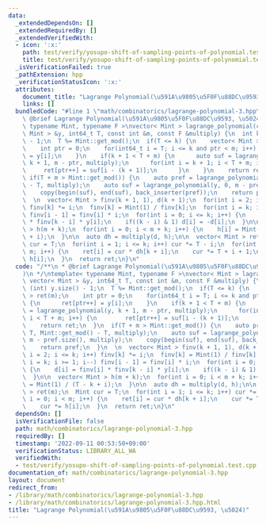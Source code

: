 ```yaml
---
data:
  _extendedDependsOn: []
  _extendedRequiredBy: []
  _extendedVerifiedWith:
  - icon: ':x:'
    path: test/verify/yosupo-shift-of-sampling-points-of-polynomial.test.cpp
    title: test/verify/yosupo-shift-of-sampling-points-of-polynomial.test.cpp
  _isVerificationFailed: true
  _pathExtension: hpp
  _verificationStatusIcon: ':x:'
  attributes:
    document_title: "Lagrange Polynomial(\u591A\u9805\u5F0F\u88DC\u9593, \u5024)"
    links: []
  bundledCode: "#line 1 \"math/combinatorics/lagrange-polynomial-3.hpp\"\n/**\n *\
    \ @brief Lagrange Polynomial(\u591A\u9805\u5F0F\u88DC\u9593, \u5024)\n */\ntemplate<\
    \ typename Mint, typename F >\nvector< Mint > lagrange_polynomial(const vector<\
    \ Mint > &y, int64_t T, const int &m, const F &multiply) {\n  int k = (int) y.size()\
    \ - 1;\n  T %= Mint::get_mod();\n  if(T <= k) {\n    vector< Mint > ret(m);\n\
    \    int ptr = 0;\n    for(int64_t i = T; i <= k and ptr < m; i++) {\n      ret[ptr++]\
    \ = y[i];\n    }\n    if(k + 1 < T + m) {\n      auto suf = lagrange_polynomial(y,\
    \ k + 1, m - ptr, multiply);\n      for(int i = k + 1; i < T + m; i++) {\n   \
    \     ret[ptr++] = suf[i - (k + 1)];\n      }\n    }\n    return ret;\n  }\n \
    \ if(T + m > Mint::get_mod()) {\n    auto pref = lagrange_polynomial(y, T, Mint::get_mod()\
    \ - T, multiply);\n    auto suf = lagrange_polynomial(y, 0, m - pref.size(), multiply);\n\
    \    copy(begin(suf), end(suf), back_inserter(pref));\n    return pref;\n  }\n\
    \  \n  vector< Mint > finv(k + 1, 1), d(k + 1);\n  for(int i = 2; i <= k; i++)\
    \ finv[k] *= i;\n  finv[k] = Mint(1) / finv[k];\n  for(int i = k; i >= 1; i--)\
    \ finv[i - 1] = finv[i] * i;\n  for(int i = 0; i <= k; i++) {\n    d[i] = finv[i]\
    \ * finv[k - i] * y[i];\n    if((k - i) & 1) d[i] = -d[i];\n  }\n\n  vector< Mint\
    \ > h(m + k);\n  for(int i = 0; i < m + k; i++) {\n    h[i] = Mint(1) / (T - k\
    \ + i);\n  }\n\n  auto dh = multiply(d, h);\n\n  vector< Mint > ret(m);\n  Mint\
    \ cur = T;\n  for(int i = 1; i <= k; i++) cur *= T - i;\n  for(int i = 0; i <\
    \ m; i++) {\n    ret[i] = cur * dh[k + i];\n    cur *= T + i + 1;\n    cur *=\
    \ h[i];\n  }\n  return ret;\n}\n"
  code: "/**\n * @brief Lagrange Polynomial(\u591A\u9805\u5F0F\u88DC\u9593, \u5024\
    )\n */\ntemplate< typename Mint, typename F >\nvector< Mint > lagrange_polynomial(const\
    \ vector< Mint > &y, int64_t T, const int &m, const F &multiply) {\n  int k =\
    \ (int) y.size() - 1;\n  T %= Mint::get_mod();\n  if(T <= k) {\n    vector< Mint\
    \ > ret(m);\n    int ptr = 0;\n    for(int64_t i = T; i <= k and ptr < m; i++)\
    \ {\n      ret[ptr++] = y[i];\n    }\n    if(k + 1 < T + m) {\n      auto suf\
    \ = lagrange_polynomial(y, k + 1, m - ptr, multiply);\n      for(int i = k + 1;\
    \ i < T + m; i++) {\n        ret[ptr++] = suf[i - (k + 1)];\n      }\n    }\n\
    \    return ret;\n  }\n  if(T + m > Mint::get_mod()) {\n    auto pref = lagrange_polynomial(y,\
    \ T, Mint::get_mod() - T, multiply);\n    auto suf = lagrange_polynomial(y, 0,\
    \ m - pref.size(), multiply);\n    copy(begin(suf), end(suf), back_inserter(pref));\n\
    \    return pref;\n  }\n  \n  vector< Mint > finv(k + 1, 1), d(k + 1);\n  for(int\
    \ i = 2; i <= k; i++) finv[k] *= i;\n  finv[k] = Mint(1) / finv[k];\n  for(int\
    \ i = k; i >= 1; i--) finv[i - 1] = finv[i] * i;\n  for(int i = 0; i <= k; i++)\
    \ {\n    d[i] = finv[i] * finv[k - i] * y[i];\n    if((k - i) & 1) d[i] = -d[i];\n\
    \  }\n\n  vector< Mint > h(m + k);\n  for(int i = 0; i < m + k; i++) {\n    h[i]\
    \ = Mint(1) / (T - k + i);\n  }\n\n  auto dh = multiply(d, h);\n\n  vector< Mint\
    \ > ret(m);\n  Mint cur = T;\n  for(int i = 1; i <= k; i++) cur *= T - i;\n  for(int\
    \ i = 0; i < m; i++) {\n    ret[i] = cur * dh[k + i];\n    cur *= T + i + 1;\n\
    \    cur *= h[i];\n  }\n  return ret;\n}\n"
  dependsOn: []
  isVerificationFile: false
  path: math/combinatorics/lagrange-polynomial-3.hpp
  requiredBy: []
  timestamp: '2022-09-11 00:53:50+09:00'
  verificationStatus: LIBRARY_ALL_WA
  verifiedWith:
  - test/verify/yosupo-shift-of-sampling-points-of-polynomial.test.cpp
documentation_of: math/combinatorics/lagrange-polynomial-3.hpp
layout: document
redirect_from:
- /library/math/combinatorics/lagrange-polynomial-3.hpp
- /library/math/combinatorics/lagrange-polynomial-3.hpp.html
title: "Lagrange Polynomial(\u591A\u9805\u5F0F\u88DC\u9593, \u5024)"
---
```

